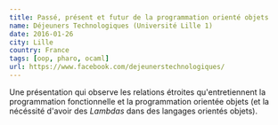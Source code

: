 ```yaml
---
title: Passé, présent et futur de la programmation orienté objets
name: Déjeuners Technologiques (Université Lille 1)
date: 2016-01-26
city: Lille 
country: France
tags: [oop, pharo, ocaml]
url: https://www.facebook.com/dejeunerstechnologiques/
---
```


Une présentation qui observe les relations étroites qu'entretiennent
la programmation fonctionnelle et la programmation orientée objets (et
la nécéssité d'avoir des _Lambdas_ dans des langages orientés objets).

